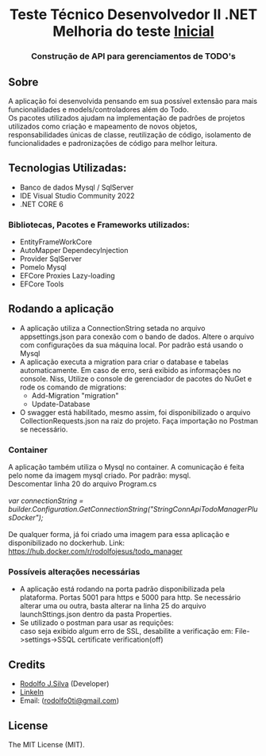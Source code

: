 <h1 align="center">
	Teste Técnico Desenvolvedor II .NET <br>
	Melhoria do teste <a href="https://github.com/lrodolfol/Teste-Tecnico-.NET"> Inicial </a>
</h1>
<h3 align="center"> Construção de API para gerenciamentos de TODO's </h3>

## Sobre 
A aplicação foi desenvolvida pensando em sua possível extensão para mais funcionalidades e models/controladores além do Todo. <br>
Os pacotes utilizados ajudam na implementação de padrões de projetos utilizados 
como criação e mapeamento de novos objetos, responsabilidades únicas de classe, 
reutilização de código, isolamento de funcionalidades e padronizações de código para melhor leitura.

## Tecnologias Utilizadas: 
 - Banco de dados Mysql / SqlServer
 - IDE Visual Studio Community 2022
 - .NET CORE 6

### Bibliotecas, Pacotes e Frameworks utilizados:
 - EntityFrameWorkCore
 - AutoMapper DependecyInjection
 - Provider SqlServer
 - Pomelo Mysql
 - EFCore Proxies Lazy-loading
 - EFCore Tools

## Rodando a aplicação
 - A aplicação utiliza a ConnectionString setada no arquivo appsettings.json para conexão com o bando de dados. Altere o arquivo com configurações da sua máquina local. Por padrão está usando o Mysql
 - A aplicação executa a migration para criar o database e tabelas automaticamente. Em caso de erro, será exibido as informações no console. Niss, Utilize o console de gerenciador de pacotes do NuGet e rode os comando de migrations: 
	- Add-Migration "migration"
	- Update-Database
 - O swagger está habilitado, mesmo assim, foi disponibilizado o arquivo CollectionRequests.json na raiz do projeto. Faça importação no Postman se necessário.
 
 ### Container
A aplicação também utiliza o Mysql no container. A comunicação é feita pelo nome da imagem mysql criado. Por padrão: mysql.  <br/>
Descomentar linha 20 do arquivo Program.cs <br/> <br/>
<i>var connectionString = builder.Configuration.GetConnectionString("StringConnApiTodoManagerPlusDocker"); </i>
<br/><br/>
De qualquer forma, já foi criado uma imagem para essa aplicação e disponibilizado no dockerhub. Link: https://hub.docker.com/r/rodolfojesus/todo_manager

### Possíveis alterações necessárias
 - A aplicação está rodando na porta padrão disponibilizada pela plataforma. Portas 5001 para https e 5000 para http.
Se necessário alterar uma ou outra, basta alterar na linha 25 do arquivo launchSttings.json dentro da pasta Properties.
 - Se utilizado o postman para usar as requições: <br>
caso seja exibido algum erro de SSL, desabilite a verificação em: File->settings->SSQL certificate verification(off)


## Credits
- [Rodolfo J.Silva](https://github.com/lrodolfol) (Developer)
- [LinkeIn](https://www.linkedin.com/in/rodolfoj-silva/)
- Email: (rodolfo0ti@gmail.com)

## License
The MIT License (MIT).
